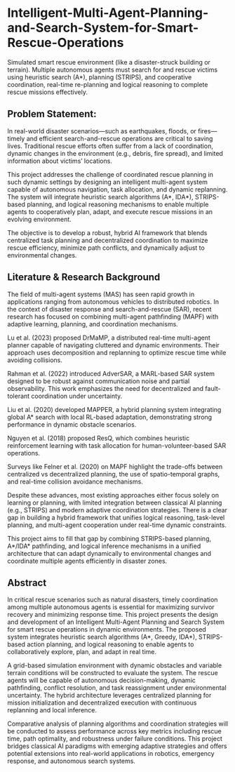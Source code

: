 # Intelligent-Multi-Agent-Planning-and-Search-System-for-Smart-Rescue-Operations
Simulated smart rescue environment (like a disaster-struck building or terrain). Multiple autonomous agents must search for and rescue victims using heuristic search (A*), planning (STRIPS), and cooperative coordination, real-time re-planning and logical reasoning to complete rescue missions effectively.

## Problem Statement:
In real-world disaster scenarios—such as earthquakes, floods, or fires—timely and efficient search-and-rescue operations are critical to saving lives. Traditional rescue efforts often suffer from a lack of coordination, dynamic changes in the environment (e.g., debris, fire spread), and limited information about victims’ locations.

This project addresses the challenge of coordinated rescue planning in such dynamic settings by designing an intelligent multi-agent system capable of autonomous navigation, task allocation, and dynamic replanning. The system will integrate heuristic search algorithms (A*, IDA*), STRIPS-based planning, and logical reasoning mechanisms to enable multiple agents to cooperatively plan, adapt, and execute rescue missions in an evolving environment.

The objective is to develop a robust, hybrid AI framework that blends centralized task planning and decentralized coordination to maximize rescue efficiency, minimize path conflicts, and dynamically adjust to environmental changes.

## Literature & Research Background
The field of multi-agent systems (MAS) has seen rapid growth in applications ranging from autonomous vehicles to distributed robotics. In the context of disaster response and search-and-rescue (SAR), recent research has focused on combining multi-agent pathfinding (MAPF) with adaptive learning, planning, and coordination mechanisms.

Lu et al. (2023) proposed DrMaMP, a distributed real-time multi-agent planner capable of navigating cluttered and dynamic environments. Their approach uses decomposition and replanning to optimize rescue time while avoiding collisions.

Rahman et al. (2022) introduced AdverSAR, a MARL-based SAR system designed to be robust against communication noise and partial observability. This work emphasizes the need for decentralized and fault-tolerant coordination under uncertainty.

Liu et al. (2020) developed MAPPER, a hybrid planning system integrating global A* search with local RL-based adaptation, demonstrating strong performance in dynamic obstacle scenarios.

Nguyen et al. (2018) proposed ResQ, which combines heuristic reinforcement learning with task allocation for human-volunteer-based SAR operations.

Surveys like Felner et al. (2020) on MAPF highlight the trade-offs between centralized vs decentralized planning, the use of spatio-temporal graphs, and real-time collision avoidance mechanisms.

Despite these advances, most existing approaches either focus solely on learning or planning, with limited integration between classical AI planning (e.g., STRIPS) and modern adaptive coordination strategies. There is a clear gap in building a hybrid framework that unifies logical reasoning, task-level planning, and multi-agent cooperation under real-time dynamic constraints.

This project aims to fill that gap by combining STRIPS-based planning, A*/IDA* pathfinding, and logical inference mechanisms in a unified architecture that can adapt dynamically to environmental changes and coordinate multiple agents efficiently in disaster zones.

## Abstract
In critical rescue scenarios such as natural disasters, timely coordination among multiple autonomous agents is essential for maximizing survivor recovery and minimizing response time. This project presents the design and development of an Intelligent Multi-Agent Planning and Search System for smart rescue operations in dynamic environments. The proposed system integrates heuristic search algorithms (A*, Greedy, IDA*), STRIPS-based action planning, and logical reasoning to enable agents to collaboratively explore, plan, and adapt in real time.

A grid-based simulation environment with dynamic obstacles and variable terrain conditions will be constructed to evaluate the system. The rescue agents will be capable of autonomous decision-making, dynamic pathfinding, conflict resolution, and task reassignment under environmental uncertainty. The hybrid architecture leverages centralized planning for mission initialization and decentralized execution with continuous replanning and local inference.

Comparative analysis of planning algorithms and coordination strategies will be conducted to assess performance across key metrics including rescue time, path optimality, and robustness under failure conditions. This project bridges classical AI paradigms with emerging adaptive strategies and offers potential extensions into real-world applications in robotics, emergency response, and autonomous search systems.

